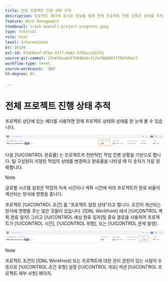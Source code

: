 ```yaml
---
title: 전체 프로젝트 진행 상태 추적
description: 프로젝트 헤더에 표시된 정보를 통해 전체 프로젝트 진행 상황과 상태를 추적하는 방법을 알아봅니다.
feature: Work Management
thumbnail: track-overall-project-progress.jpeg
type: Tutorial
role: User
level: Intermediate
kt: 10149
exl-id: 03ebbbaf-0f8a-43ff-b682-9766aca25741
source-git-commit: 27e8f0aada77488bd6cfc2e786b997f759fd0a17
workflow-type: tm+mt
source-wordcount: '203'
ht-degree: 0%

---
```


# 전체 프로젝트 진행 상태 추적

프로젝트 상단에 있는 헤더를 사용하면 전체 프로젝트 상태와 상태를 한 눈에 볼 수 있습니다.

![표시되는 프로젝트 헤더 [!UICONTROL 완료율]](assets/planner-fund-percent-complete.png)

다음 [!UICONTROL 완료율] 는 프로젝트의 전반적인 작업 진행 상황을 기반으로 합니다. 팀 구성원이 지정된 작업의 상태를 변경하고 완료율을 나타낼 때 이 숫자가 가장 정확합니다.

>[!NOTE]
>
>글로벌 시스템 설정은 작업의 지속 시간이나 계획 시간에 따라 프로젝트의 완료 비율이 계산되는 방식에 영향을 줍니다.

프로젝트 [!UICONTROL 조건] 를 &quot;프로젝트 일정 상태&quot;라고 합니다. 조건이 계산되는 방식에 영향을 주는 많은 것들이 있습니다. [!DNL Workfront] 에서 [!UICONTROL 계획 완료 일자] 그리고 [!UICONTROL 예상 완료 일자]및 중요 경로를 사용하여 프로젝트가 [!UICONTROL 시간], [!UICONTROL 위험], 또는 [!UICONTROL 문제 발생].

![표시되는 프로젝트 헤더 [!UICONTROL 조건]](assets/planner-fund-condition.png)

>[!NOTE]
>
>프로젝트 조건이 [!DNL Workfront] 또는 프로젝트에 대한 관리 권한이 있는 사람이 수동으로 [!UICONTROL 조건 유형] 설정 [!UICONTROL 개요] 섹션 [!UICONTROL 프로젝트 세부 사항] 페이지.

<!---
learn more urls
Project percent complete overview
Overview of project condition and condition type
--->
